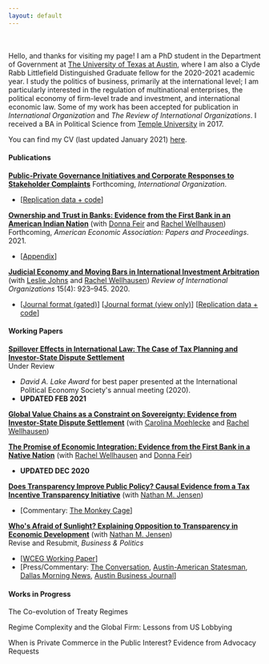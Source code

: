 ```yaml
---
layout: default
---
```

<br><br>
Hello, and thanks for visiting my page! I am a PhD student in the Department of Government at [The University of Texas at Austin](https://liberalarts.utexas.edu/government/), where I am also a Clyde Rabb Littlefield Distinguished Graduate fellow for the 2020-2021 academic year. I study the politics of business, primarily at the international level; I am particularly interested in the regulation of multinational enterprises, the political economy of firm-level trade and investment, and international economic law. Some of my work has been accepted for publication in *International Organization* and *The Review of International Organizations*. I received a BA in Political Science from [Temple University](https://www.temple.edu/) in 2017. 

You can find my CV (last updated January 2021) [here](assets/Thrall_CV_Jan_2021.pdf). 

#### Publications
**[Public-Private Governance Initiatives and Corporate Responses to Stakeholder Complaints](assets/T1_sept_2020.pdf)** Forthcoming, *International Organization*. 
* [[Replication data + code](https://dataverse.harvard.edu/dataset.xhtml?persistentId=doi:10.7910/DVN/MK2OIT)]

**[Ownership and Trust in Banks: Evidence from the First Bank in an American Indian Nation](assets/FWT_AEA_PP_Manuscript_8Jan2020.pdf)** (with [Donna Feir](https://www.donnafeir.com/) and [Rachel Wellhausen](http://www.rwellhausen.com/)) Forthcoming, *American Economic Association: Papers and Proceedings*. 2021.
* [[Appendix](assets/FWT_AEA_PP_Appendix_8Jan2020.pdf)]

**[Judicial Economy and Moving Bars in International Investment Arbitration](assets/Moving-Bars-final.pdf)** (with [Leslie Johns](http://lesliejohns.me/) and [Rachel Wellhausen](http://www.rwellhausen.com/)) *Review of International Organizations* 15(4): 923–945. 2020.
* [[Journal format (gated)](https://link.springer.com/article/10.1007/s11558-019-09364-y)] [[Journal format (view only)](https://rdcu.be/bLN9B)]  [[Replication data + code](assets/JoThWe_replication_materials.zip)]

#### Working Papers
**[Spillover Effects in International Law: The Case of Tax Planning and Investor-State Dispute Settlement](assets/taxplanning_v4.pdf)**<br>
Under Review<br>
* *David A. Lake Award* for best paper presented at the International Political Economy Society's annual meeting (2020).
* **UPDATED FEB 2021** 

**[Global Value Chains as a Constraint on Sovereignty: Evidence from Investor-State Dispute Settlement](assets/MTW_EP_FINAL.pdf)** (with [Carolina Moehlecke](https://www.carolinamoehlecke.com/) and [Rachel Wellhausen](http://www.rwellhausen.com/)) 
 
**[The Promise of Economic Integration: Evidence from the First Bank in a Native Nation](assets/WFT_NativeBanking_v3.pdf)** (with [Rachel Wellhausen](http://www.rwellhausen.com/) and [Donna Feir](https://www.donnafeir.com/))
 * **UPDATED DEC 2020** 

**[Does Transparency Improve Public Policy? Causal Evidence from a Tax Incentive Transparency Initiative](assets/Transparency_and_Tax_Breaks__Causal_Evidence_from_GASB_77.pdf)** (with [Nathan M. Jensen](http://www.natemjensen.com/))
* [Commentary: [The Monkey Cage](https://www.washingtonpost.com/politics/2020/08/07/elon-musk-got-millions-tax-breaks-put-plant-austin-heres-why-laws-dont-stop-these-secret-deals/?utm_medium=social&utm_source=twitter&utm_campaign=wp_monkeycage)]

**[Who's Afraid of Sunlight? Explaining Opposition to Transparency in Economic Development](assets/Jensen_Thrall_Business_and_Politics_Revised.pdf)** (with [Nathan M. Jensen](http://www.natemjensen.com/))<br>
Revise and Resubmit, *Business & Politics*
* [[WCEG Working Paper](https://equitablegrowth.org/working-papers/whos-afraid-of-sunlight-explaining-opposition-to-transparency-in-economic-development/)]<br>
* [Press/Commentary: [The Conversation](https://theconversation.com/amazon-hq2-texas-experience-shows-why-new-yorkers-should-be-skeptical-111137?utm_source=twitter&utm_medium=twitterbutton), [Austin-American Statesman](https://www.statesman.com/opinion/20190206/commentary-transparency-economic-development-regulations-are-dying-in-texas), [Dallas Morning News](https://www.dallasnews.com/opinion/commentary/2019/02/05/sweetheart-deal-deal-texas-trims-job-goals-companies-wont-hit-em), [Austin Business Journal](https://www.bizjournals.com/austin/news/2019/02/06/texas-enterprise-fund-transparency-study-how-often.html)]

#### Works in Progress

The Co-evolution of Treaty Regimes

Regime Complexity and the Global Firm: Lessons from US Lobbying

When is Private Commerce in the Public Interest? Evidence from Advocacy Requests
